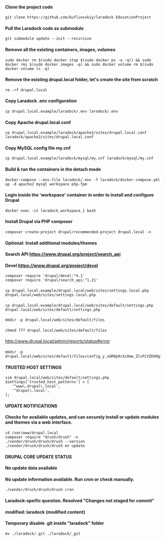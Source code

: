 #### Clone the project code
```
git clone https://github.com/kuflievskiy/laradock EducationProject
```
#### Pull the Laradock code as submodule
```
git submodule update --init --recursive
```
#### Remove all the existing containers, images, volumes
```
sudo docker rm $(sudo docker stop $(sudo docker ps -a -q)) && sudo docker rmi $(sudo docker images -q) && sudo docker volume rm $(sudo docker volume ls -q)
```
#### Remove the existing drupal.local folder, let's create the site from scratch
```
rm -rf drupal.local
```
#### Copy Laradock .env configuration
```
cp drupal.local.example/laradock/.env laradock/.env
```
#### Copy Apache drupal.local.conf
```
cp drupal.local.example/laradock/apache2/sites/drupal.local.conf laradock/apache2/sites/drupal.local.conf
```
#### Copy MySQL config file my.cnf
```
cp drupal.local.example/laradock/mysql/my.cnf laradock/mysql/my.cnf
```
#### Build & run the containers in the detach mode
```
docker-compose --env-file laradock/.env -f laradock/docker-compose.yml up -d apache2 mysql workspace php-fpm
```
#### Login inside the 'workspace' container in order to install and configure Drupal
```
docker exec -it laradock_workspace_1 bash
```
#### Install Drupal via PHP composer
```
composer create-project drupal/recommended-project drupal.local -n
```
#### Optional: Install additional modules/themes
#### Search API https://www.drupal.org/project/search_api
#### Devel https://www.drupal.org/project/devel
```
composer require 'drupal/devel:^4.1'
composer require 'drupal/search_api:^1.21'
```
####
```
cp drupal.local.example/drupal.local/web/sites/settings.local.php drupal.local/web/sites/settings.local.php
```
####
```
cp drupal.local.example/drupal.local/web/sites/default/settings.php drupal.local/web/sites/default/settings.php
```
####
```
mkdir -p drupal.local/web/sites/default/files
```
####
```
chmod 777 drupal.local/web/sites/default/files
```
####
http://www.drupal.local/admin/reports/status#error
####
```
mkdir -p drupal.local/web/sites/default/files/config_y_oGR0p9cXiOmw_ZlvFCVZKkMg7LCyGUI8pcCLT8I7lTbWlCbUnq046htnrF9Rye7pEQvNBd7A/sync
```
#### TRUSTED HOST SETTINGS
```
vim drupal.local/web/sites/default/settings.php
$settings['trusted_host_patterns'] = [
   '^www\.drupal\.local',
   '^drupal\.local',
];
```
#### UPDATE NOTIFICATIONS
#### Checks for available updates, and can securely install or update modules and themes via a web interface.
```
cd /var/www/drupal.local
composer require "drush/drush" -n
./vendor/drush/drush/drush --version
./vendor/drush/drush/drush en update
```
#### DRUPAL CORE UPDATE STATUS
#### No update data available
#### No update information available. Run cron or check manually.
```
./vendor/drush/drush/drush cron
```

#### Laradock-speific question. Resolved "Changes not staged for commit"
#### modified:   laradock (modified content)
#### Temporary disable .git inside "laradock" folder
```
mv ./laradock/.git ./laradock/_git
```